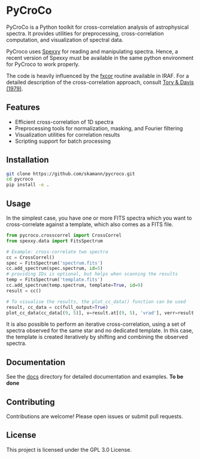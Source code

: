 # PyCroCo

PyCroCo is a Python toolkit for cross-correlation analysis of astrophysical spectra. It provides utilities for preprocessing, cross-correlation computation, and visualization of spectral data.

PyCroco uses [Spexxy](https://github.com/thusser/spexxy) for reading and manipulating spectra. Hence, a recent version of Spexxy must be available in the same python environment for PyCroco to work properly.

The code is heavily influenced by the [fxcor](https://iraf.readthedocs.io/en/latest/tasks/noao/rv/fxcor.html) routine available in IRAF. For a detailed description of the cross-correlation approach, consult [Tory & Davis (1979)](https://ui.adsabs.harvard.edu/abs/1979AJ.....84.1511T/abstract).

## Features

- Efficient cross-correlation of 1D spectra
- Preprocessing tools for normalization, masking, and Fourier filtering
- Visualization utilities for correlation results
- Scripting support for batch processing

## Installation

```bash
git clone https://github.com/skamann/pycroco.git
cd pycroco
pip install -e .
```

## Usage

In the simplest case, you have one or more FITS spectra which you want to cross-correlate against a template, which also comes as a FITS file.

```python
from pycroco.crosscorrel import CrossCorrel
from spexxy.data import FitsSpectrum

# Example: cross-correlate two spectra
cc = CrossCorrel()
spec = FitsSpectrum('spectrum.fits')
cc.add_spectrum(spec.spectrum, id=5)
# providing IDs is optional, but helps when scanning the results
temp = FitsSpectrum('template.fits')
cc.add_spectrum(temp.spectrum, template=True, id=9)
result = cc()

# To visualise the results, the plot_cc_data() function can be used
result, cc_data = cc(full_output=True)
plot_cc_data(cc_data[(9, 5)], v=result.at[(9, 5), 'vrad'], verr=result.at[(9, 5), 'vrad_err'])
```

It is also possible to perform an iterative cross-correlation, using a set of spectra observed for the same star and no dedicated template. In this case, the template is created iteratively by shifting and combining the observed spectra.


## Documentation

See the [docs](docs/) directory for detailed documentation and examples. **To be done**

## Contributing

Contributions are welcome! Please open issues or submit pull requests.

## License

This project is licensed under the GPL 3.0 License.
